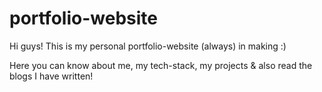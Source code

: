 # portfolio-website

Hi guys! This is my personal portfolio-website (always) in making :)

Here you can know about me, my tech-stack, my projects & also read the blogs I have written!

